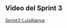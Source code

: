 ## Video del Sprint 3

[Sprint3-LuisAlanya](https://unipe-my.sharepoint.com/personal/luis_alanya_c_uni_pe/_layouts/15/stream.aspx?id=%2Fpersonal%2Fluis%5Falanya%5Fc%5Funi%5Fpe%2FDocuments%2FPC4%2DDS%2FSprint%203%2FSprint3%2DLuis%2Emp4&referrer=StreamWebApp%2EWeb&referrerScenario=AddressBarCopied%2Eview%2E295e35e5%2Da67b%2D42b7%2Daa98%2D58b7673d8cfc)
